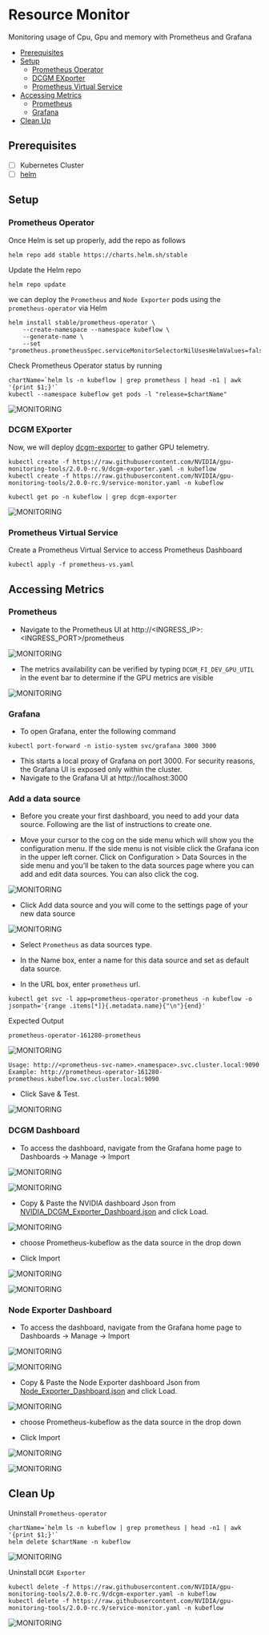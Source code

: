 # Resource Monitor

Monitoring usage of Cpu, Gpu and memory with Prometheus and Grafana

* [Prerequisites](#Prerequisites)
* [Setup](#setup)
    * [Prometheus Operator](#prometheusOperator)
    * [DCGM EXporter](#dcgmExporter)
    * [Prometheus Virtual Service](#prometheusVirtualService)
* [Accessing Metrics](#accessingMetrics)
    * [Prometheus](#prometheusDashboard)
    * [Grafana](#grafana)
* [Clean Up](#cleanUp)


## <a name='Prerequisites'></a>Prerequisites

- [ ] Kubernetes Cluster
- [ ] [helm](https://helm.sh/docs/intro/install/)

## <a name='setup'></a>Setup

### <a name='prometheusOperator'></a>Prometheus Operator

Once Helm is set up properly, add the repo as follows

```
helm repo add stable https://charts.helm.sh/stable
```

Update the Helm repo

```
helm repo update
```

we can deploy the `Prometheus` and `Node Exporter` pods using the `prometheus-operator` via Helm

```
helm install stable/prometheus-operator \
    --create-namespace --namespace kubeflow \
    --generate-name \
    --set "prometheus.prometheusSpec.serviceMonitorSelectorNilUsesHelmValues=false"
```

Check Prometheus Operator status by running

```
chartName=`helm ls -n kubeflow | grep prometheus | head -n1 | awk '{print $1;}'`
kubectl --namespace kubeflow get pods -l "release=$chartName"
```
![MONITORING](pictures/1.Prometheus_status.PNG)

### <a name='dcgmExporter'></a>DCGM EXporter

Now, we will deploy [dcgm-exporter](https://github.com/NVIDIA/gpu-monitoring-tools) to gather GPU telemetry.

```
kubectl create -f https://raw.githubusercontent.com/NVIDIA/gpu-monitoring-tools/2.0.0-rc.9/dcgm-exporter.yaml -n kubeflow
kubectl create -f https://raw.githubusercontent.com/NVIDIA/gpu-monitoring-tools/2.0.0-rc.9/service-monitor.yaml -n kubeflow
```
```
kubectl get po -n kubeflow | grep dcgm-exporter
```

![MONITORING](pictures/2.dcgm-exporter.PNG)

### <a name='prometheusVirtualService'></a>Prometheus Virtual Service

Create a Prometheus Virtual Service to access Prometheus Dashboard

```
kubectl apply -f prometheus-vs.yaml
```
 
## <a name='accessingMetrics'></a>Accessing Metrics

### <a name='prometheusDashboard'></a>Prometheus

* Navigate to the Prometheus UI at http://<INGRESS_IP>:<INGRESS_PORT>/prometheus

![MONITORING](pictures/3.prometheus-dashboard.PNG)

* The metrics availability can be verified by typing `DCGM_FI_DEV_GPU_UTIL` in the event bar to determine if the GPU metrics are visible

![MONITORING](pictures/3.prometheus-dashboard1.PNG)

### <a name='grafana'></a>Grafana

* To open Grafana, enter the following command
```
kubectl port-forward -n istio-system svc/grafana 3000 3000
```
* This starts a local proxy of Grafana on port 3000. For security reasons, the Grafana UI is exposed only within the cluster.
* Navigate to the Grafana UI at http://localhost:3000

### Add a data source

* Before you create your first dashboard, you need to add your data source. Following are the list of instructions to create one.

* Move your cursor to the cog on the side menu which will show you the configuration menu. If the side menu is not visible click the Grafana icon in the upper left corner. Click on Configuration > Data Sources in the side menu and you’ll be taken to the data sources page where you can add and edit data sources. You can also click the cog.
 
![MONITORING](pictures/4.grafana-datasources.PNG)

* Click Add data source and you will come to the settings page of your new data source

![MONITORING](pictures/4.grafana-datasources1.png)

* Select `Prometheus` as data sources type.

* In the Name box, enter a name for this data source and set as default data source.

* In the URL box, enter `prometheus` url.
```
kubectl get svc -l app=prometheus-operator-prometheus -n kubeflow -o jsonpath='{range .items[*]}{.metadata.name}{"\n"}{end}'
```
Expected Output
```
prometheus-operator-161280-prometheus
```
![MONITORING](pictures/prometheus-svc-name.PNG)

```
Usage: http://<prometheus-svc-name>.<namespace>.svc.cluster.local:9090
Example: http://prometheus-operator-161280-prometheus.kubeflow.svc.cluster.local:9090
```
* Click Save & Test.

![MONITORING](pictures/4.grafana-datasources2.PNG)

### DCGM Dashboard

* To access the dashboard, navigate from the Grafana home page to Dashboards -> Manage -> Import

![MONITORING](pictures/5.grafana-manage.PNG)

![MONITORING](pictures/6.grafana-dcgm-exporter-import.png)

* Copy & Paste the NVIDIA dashboard Json from [NVIDIA_DCGM_Exporter_Dashboard.json](NVIDIA_DCGM_Exporter_Dashboard.json) and click Load.

![MONITORING](pictures/12.grafana-dcgm-json-import.PNG)

* choose Prometheus-kubeflow as the data source in the drop down

* Click Import

![MONITORING](pictures/6.grafana-dcgm-exporter-import1.PNG)

![MONITORING](pictures/7.grafana-nvidia-dcgm-dashboard.PNG)

### Node Exporter Dashboard

* To access the dashboard, navigate from the Grafana home page to Dashboards -> Manage -> Import

![MONITORING](pictures/5.grafana-manage.PNG)

![MONITORING](pictures/6.grafana-dcgm-exporter-import.png)

* Copy & Paste the Node Exporter dashboard Json from [Node_Exporter_Dashboard.json](Node_Exporter_Dashboard.json) and click Load.

![MONITORING](pictures/12.grafana-node-json-import.PNG)

* choose Prometheus-kubeflow as the data source in the drop down

* Click Import


![MONITORING](pictures/8.grafana-node-exporter.PNG)

![MONITORING](pictures/9.grafana-node-exporter-dashboard.PNG)

## <a name='cleanUp'></a>Clean Up

Uninstall `Prometheus-operator`
```
chartName=`helm ls -n kubeflow | grep prometheus | head -n1 | awk '{print $1;}'`
helm delete $chartName -n kubeflow
```

![MONITORING](pictures/10.uninstall-prometheus-operator.PNG)

Uninstall `DCGM Exporter`
```
kubectl delete -f https://raw.githubusercontent.com/NVIDIA/gpu-monitoring-tools/2.0.0-rc.9/dcgm-exporter.yaml -n kubeflow
kubectl delete -f https://raw.githubusercontent.com/NVIDIA/gpu-monitoring-tools/2.0.0-rc.9/service-monitor.yaml -n kubeflow
```

![MONITORING](pictures/11.Uninstall-dcgm-exporter.PNG)
